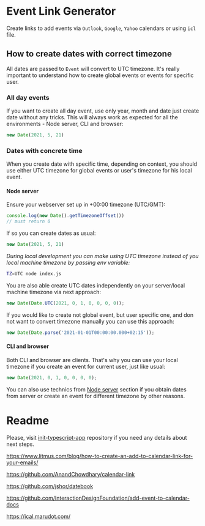 # Event Link Generator

Create links to add events via `Outlook`, `Google`, `Yahoo` calendars or using `icl` file.

## How to create dates with correct timezone

All dates are passed to `Event` will convert to UTC timezone. It's really important to understand how to create global events or events for specific user.

### All day events

If you want to create all day event, use only year, month and date just create date without any tricks. This will always work as expected for all the environments - Node server, CLI and browser:

```typescript
new Date(2021, 5, 21)
```

### Dates with concrete time

When you create date with specific time, depending on context, you should use either UTC timezone for global events or user's timezone for his local event.

#### Node server

Ensure your webserver set up in +00:00 timezone (UTC/GMT):

```typescript
console.log(new Date().getTimezoneOffset())
// must return 0
```

If so you can create dates as usual:

```typescript
new Date(2021, 5, 21)
```

_During local development you can make using UTC timezone instead of you local machine timezone by passing env variable:_

```bash
TZ=UTC node index.js
```

You are also able create UTC dates independently on your server/local machine timezone via next approach:

```typescript
new Date(Date.UTC(2021, 0, 1, 0, 0, 0, 0));
```

If you would like to create not global event, but user specific one, and don not want to convert timezone manually you can use this approach:

```typescript
new Date(Date.parse('2021-01-01T00:00:00.000+02:15'));
```

#### CLI and browser

Both CLI and browser are clients. That's why you can use your local timezone if you create an event for current user, just like usual:

```typescript
new Date(2021, 0, 1, 0, 0, 0, 0);
```

You can also use technics from [Node server](#node-server) section if you obtain dates from server or create an event for different timezone by other reasons.




# Readme

Please, visit [init-typescript-app](https://github.com/barinbritva/init-typescript-app) repository if you need any details about next steps.

https://www.litmus.com/blog/how-to-create-an-add-to-calendar-link-for-your-emails/

https://github.com/AnandChowdhary/calendar-link

https://github.com/jshor/datebook

https://github.com/InteractionDesignFoundation/add-event-to-calendar-docs


https://ical.marudot.com/
